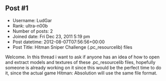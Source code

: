 ## Post #1
- Username: LudGar
- Rank: ultra-n00b
- Number of posts: 2
- Joined date: Fri Dec 23, 2011 5:19 pm
- Post datetime: 2012-08-07T07:56:56+00:00
- Post Title: Hitman Sniper Challenge (.pc_resourcelib) files

Welcome.
In this thread i want to ask if anyone has an idea of how to open and extract models and textures of these .pc_resourcelib files, hopefully someone is already working on it since this would be the perfect time to do it, since the actual game Hitman: Absolution will use the same file format.
